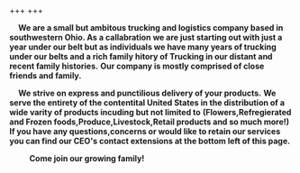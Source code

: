+++
+++

&nbsp;&nbsp;&nbsp;&nbsp;**We are a small but ambitous trucking and logistics company based in southwestern Ohio. As a callabration we are just starting out with just a year under our belt but as individuals we have many years of trucking under our belts and a rich family hitory of Trucking in our distant and recent family histories.**
**Our company is mostly comprised of close friends and family.**

&nbsp;&nbsp;&nbsp;&nbsp;**We strive on express and punctilious delivery of your products.**
**We serve the entirety of the contentital United States in the distribution of a wide varity of products incuding but not limited to** 
**(Flowers,Refregierated and Frozen foods,Produce,Livestock,Retail products and so much more!)**
**If you have any questions,concerns or would like to retain our services you can find our CEO's contact extensions at the bottom left of this page.**

&nbsp;&nbsp;&nbsp;&nbsp;&nbsp;&nbsp;&nbsp;&nbsp;&nbsp;**Come join our growing family!**
